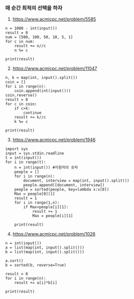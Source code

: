 ### 매 순간 최적의 선택을 하자
1. <https://www.acmicpc.net/problem/5585>
```
n = 1000 - int(input())
result = 0
num = [500, 100, 50, 10, 5, 1]
for c in num:
    result += n//c
    n %= c

print(result)
```

2. <https://www.acmicpc.net/problem/11047>
```
n, k = map(int, input().split())
coin = []
for i in range(n):
    coin.append(int(input()))
coin.reverse()
result = 0
for c in coin:
    if c>k:
        continue
    result += k//c
    k %= c

print(result)
```

3. <https://www.acmicpc.net/problem/1946>
```
import sys
input = sys.stdin.readline
t = int(input())
for i in range(t):
    n = int(input()) #지원자의 숫자
    people = []
    for i in range(n):
        document, interview = map(int, input().split())
        people.append([document, interview])
    people = sorted(people, key=lambda x:x[0])
    Max = people[0][1]
    result = 1
    for i in range(1,n):
        if Max>people[i][1]:
            result += 1
            Max = people[i][1]

    print(result)
```

4. <https://www.acmicpc.net/problem/1026>
```
n = int(input())
a = list(map(int, input().split()))
b = list(map(int, input().split()))

a.sort()
b = sorted(b, reverse=True)

result = 0
for i in range(n):
    result += a[i]*b[i]

print(result)
```
